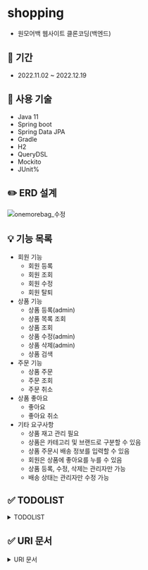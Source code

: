 # shopping
+ 원모어백 웹사이트 클론코딩(백엔드)

## :calendar: 기간
+ 2022.11.02 ~ 2022.12.19

## :seedling: 사용 기술
+ Java 11
+ Spring boot
+ Spring Data JPA
+ Gradle
+ H2
+ QueryDSL
+ Mockito
+ JUnit%

## :pencil2: ERD 설계
![onemorebag_수정](https://user-images.githubusercontent.com/70851874/210693956-8b497cbd-96a9-4eb0-99da-bf28e16a877f.png)

## :bulb: 기능 목록
+ 회원 기능
  + 회원 등록
  + 회원 조회
  + 회원 수정
  + 회원 탈퇴
+ 상품 기능
  + 상품 등록(admin)
  + 상품 목록 조회
  + 상품 조회
  + 상품 수정(admin)
  + 상품 삭제(admin)
  + 상품 검색
+ 주문 기능
  + 상품 주문
  + 주문 조회
  + 주문 취소
+ 상품 좋아요
  + 좋아요
  + 좋아요 취소
+ 기타 요구사항
  + 상품 재고 관리 필요
  + 상품은 카테고리 및 브랜드로 구분할 수 있음
  + 상품 주문시 배송 정보를 입력할 수 있음
  + 회원은 상품에 좋아요를 누를 수 있음
  + 상품 등록, 수정, 삭제는 관리자만 가능
  + 배송 상태는 관리자만 수정 가능

## :white_check_mark: TODOLIST
<details>
<summary>TODOLIST</summary>
<div markdown="1">

- 22.11.02
  - 프로젝트 생성
  - BaseEntity

- 22.11.07
  - Member, Delivery, itemLike, Order

- 22.11.09
  - Order_Item, Item, Item_File
  - *category, brand -> item 안에 구현하는 걸로 수정

- 22.11.11
  - category(enum class)
  - brand는 enum -> String 으로 변경
  - 양방향, 단방향, 연관관계 메서드 최종수정
  - MemberRepository, ItemRepository, OrderRepository

- 22.11.13
  - MemberService
  - FileStore, FileDto, FileApiController
  - item = orderItem erd 일대다(0~∞ -> 1~∞) 수정

- 22.11.14-19: likelion hackathon

- 22.11.22
  - ItemService, OrderService
  - ItemLikeRepository, ItemLikeService

- 22.11.25
  - @Login, LoginMember, LoginArgumentResolver, LoginIntercpetor, SessionConst, WebConfig
  - MemberController, MemberApiController, MemberSaveForm, LoginForm

- 22.11.27
  - MyPageApiController(마이페이지조회)
  - OrderSaveForm, OrderController
  - *비고: OrderController에 hasErrors() model 추가

- 22.11.29
  - ItemResponse, ItemApiController(상품목록조회, 상품상세조회, 상품검색)
  - ItemCustomRepository, ItemCustomRepositoryImpl, ItemSearchDto, ItemSearchResponse

- 22.12.01
  - ItemSaveForm, ItemUpdateForm
  - ItemController, ItemApiController(상품등록, 상품수정, 상품삭제)
  - MemberController(회원목록조회)
  - MyPageApiController(주문 내역 조회)

- 22.12.02
  - ItemApiController에 좋아요 넘겨주기(상품목록조회, 상품상세조회,상품검색)
  - 상품목록조회 MainController로 옮기기("/")
  - ItemApiController(상품 좋아요)
  - MyPageApiController(좋아요 목록 조회, 회원정보수정 조회)
  - MyPageController(회원정보수정)

- 22.12.05
  - MemberTest

- 22.12.06
  - MemberServiceTest

- 22.12.08
  - ItemTest, ItemFileTest, FileStoreTest

- 22.12.11
  - OrderTest, OrderServiceTest

- 22.12.12
  - OrderFindServiceTest(특정회원 주문목록 조회되는지 확인)

- 22.12.13
  - ItemRepositoryTest, ItemLikeRepositoryTest

- 22.12.15
  - ItemSeviceTest, ItemLikeServiceTest

- 22.12.18
  - (상품검색 기능수정)
  - ItemRepositoryTest
  - ItemService
  - *item에 itemfile이 1:N인데 페이징과 컬렉션 최적화를 위해 item과 itemfile을 따로 조회함

- 22.12.19
  - ItemSeviceTest (상품검색테스트구현)

</div>
</details>

## :white_check_mark: URI 문서
<details>
<summary>URI 문서</summary>
<div markdown="1">
  
 - 메인페이지    
  |Method|URI|Description|Type|
  |------|---|---|---|
  |GET|/|메인페이지 조회(상품 목록 조회)|api|

- 이미지
  |Method|URI|Description|Type|
  |------|---|---|---|
  |GET|/imgs/{originalFileName}|이미지 파일 조회|-|

- 회원 기본
  |Method|URI|Description|Type|
  |------|---|---|---|
  |GET|/member/signup|회원등록 페이지 조회|-|
  |POST|/member/signup|회원 등록|form|
  |GET|/member/login|로그인 페이지 조회|-|
  |POST|/member/login|로그인|form|
  |POST|/member/logout|로그아웃|form|

- 회원 상세
  |Method|URI|Description|Type|
  |------|---|---|---|
  |GET|/mypage|회원 마이페이지 조회|api|
  |GET|/mypage/orders|주문내역 페이지 조회|api|
  |DELETE|/mypage/orders|주문 수정(취소)|api|
  |GET|/mypage/likes|좋아요 목록 조회|api|
  |GET|/mypage/modify|회원정보수정 페이지 조회|api|
  |POST|/mypage/modify|회원정보수정|form|
  
- 상품
  |Method|URI|Description|Type|
  |------|---|---|---|
  |GET|/item|상품 목록 조회|api|
  |GET|/item/{itemId}|상품 상세 조회|api|
  |POST|/item/{itemId}|상품 좋아요|api|
  |GET|/item/search|상품 검색|api|

- 관리자
  |Method|URI|Description|Type|
  |------|---|---|---|
  |GET|/item/add|상품 등록 페이지 조회|-|
  |POST|/item/add|상품 등록|form|
  |GET|/item/{itemId}/modify|상품 수정 페이지 조회|api|
  |POST|/item/{itemId}/modify|상품 수정|form|
  |DELETE|/item/{itemId}|상품 삭제|api|
  |GET|/member|회원 목록 조회|api|
  |DELETE|/member|회원 삭제|-|
  
- 주문
  |Method|URI|Description|Type|
  |------|---|---|---|
  |GET|/order/{itemId}|주문 페이지 조회|-|
  |GET|/order/{itemId}|상품 주문|form|

</div>
</details>  
